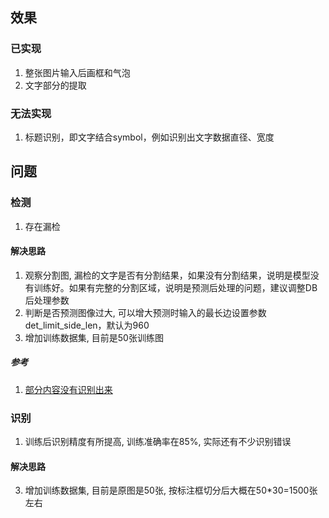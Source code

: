 ## 效果
### 已实现
1. 整张图片输入后画框和气泡
2. 文字部分的提取
### 无法实现
1. 标题识别，即文字结合symbol，例如识别出文字数据直径、宽度

## 问题
### 检测
1. 存在漏检
#### 解决思路
1. 观察分割图, 漏检的文字是否有分割结果，如果没有分割结果，说明是模型没有训练好。如果有完整的分割区域，说明是预测后处理的问题，建议调整DB后处理参数
2. 判断是否预测图像过大, 可以增大预测时输入的最长边设置参数det_limit_side_len，默认为960
3. 增加训练数据集, 目前是50张训练图
##### 参考
1. [部分内容没有识别出来](https://github.com/PaddlePaddle/PaddleOCR/issues/14275 "部分内容没有识别出来")

### 识别
1. 训练后识别精度有所提高, 训练准确率在85%, 实际还有不少识别错误
#### 解决思路
3. 增加训练数据集, 目前是原图是50张, 按标注框切分后大概在50*30=1500张左右